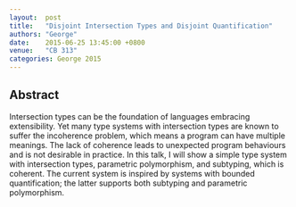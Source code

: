 ```yaml
--- 
layout:  post 
title:   "Disjoint Intersection Types and Disjoint Quantification"
authors: "George"
date:    2015-06-25 13:45:00 +0800
venue:   "CB 313"
categories: George 2015
--- 
```

## Abstract

Intersection types can be the foundation of languages embracing
extensibility. Yet many type systems with intersection types are known
to suffer the incoherence problem, which means a program can have
multiple meanings. The lack of coherence leads to unexpected program
behaviours and is not desirable in practice. In this talk, I will show
a simple type system with intersection types, parametric polymorphism,
and subtyping, which is coherent. The current system is inspired by
systems with bounded quantification; the latter supports both
subtyping and parametric polymorphism.

